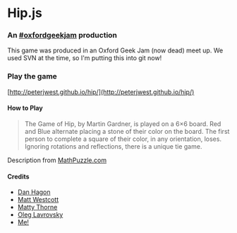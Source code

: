 Hip.js
======

### An [#oxfordgeekjam](https://twitter.com/search?q=%23oxfordgeekjam) production

This game was produced in an Oxford Geek Jam (now dead) meet up.
We used SVN at the time, so I'm putting this into git now!

### Play the game

[http://peterjwest.github.io/hip/](http://peterjwest.github.io/hip/)

#### How to Play

> The Game of Hip, by Martin Gardner, is played on a 6×6 board.
> Red and Blue alternate placing a stone of their color on the board.
> The first person to complete a square of their color, in any orientation, loses.
> Ignoring rotations and reflections, there is a unique tie game.

Description from [MathPuzzle.com](http://www.mathpuzzle.com/23Dec2010.html)

#### Credits

- [Dan Hagon](http://twitter.com/axiomsofchoice)
- [Matt Westcott](http://twitter.com/westdotcodottt)
- [Matty Thorne](http://twitter.com/mattythorne)
- [Oleg Lavrovsky](http://twitter.com/loleg)
- [Me!](http://twitter.com/peterjwest)
